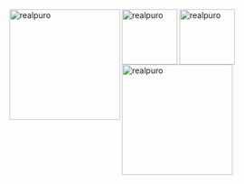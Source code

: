 <div>
  <img height="196" align="left" src="https://github-readme-stats.vercel.app/api?username=latexgod&show_icons=true&theme=github_dark&hide_border=true&include_all_commits=true" alt="realpuro"/>
  <img height="98" align="center" src="https://github-readme-stats.vercel.app/api/top-langs/?username=latexgod&show_icons=true&theme=github_dark&hide_border=true&layout=compact" alt="realpuro"/>
  <img height="98" align="center" src="https://github-readme-stats.vercel.app/api/pin/?username=latexgod&repo=PuroToolKit&show_icons=true&theme=github_dark&hide_border=true&locale=en&layout=compact" alt="realpuro"/>
  <img height="196" align="left" src="https://github-readme-streak-stats.herokuapp.com/?user=latexgod&theme=github-dark-blue&hide_border=true" alt="realpuro" />
</div>
